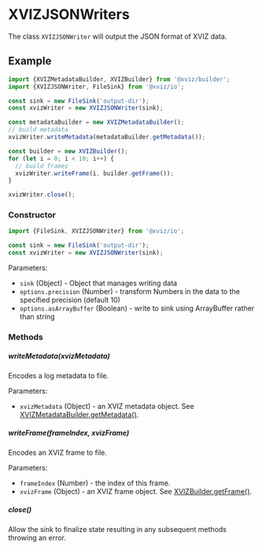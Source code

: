 # XVIZJSONWriters

The class `XVIZJSONWriter` will output the JSON format of XVIZ data.

## Example

```js
import {XVIZMetadataBuilder, XVIZBuilder} from '@xviz/builder';
import {XVIZJSONWriter, FileSink} from '@xviz/io';

const sink = new FileSink('output-dir');
const xvizWriter = new XVIZJSONWriter(sink);

const metadataBuilder = new XVIZMetadataBuilder();
// build metadata
xvizWriter.writeMetadata(metadataBuilder.getMetadata());

const builder = new XVIZBuilder();
for (let i = 0; i < 10; i++) {
  // build frames
  xvizWriter.writeFrame(i, builder.getFrame());
}

xvizWriter.close();
```

### Constructor

```js
import {FileSink, XVIZJSONWriter} from '@xviz/io';

const sink = new FileSink('output-dir');
const xvizWriter = new XVIZJSONWriter(sink);
```

Parameters:

- `sink` (Object) - Object that manages writing data
- `options.precision` (Number) - transform Numbers in the data to the specified precision
  (default 10)
- `options.asArrayBuffer` (Boolean) - write to sink using ArrayBuffer rather than string

### Methods

##### writeMetadata(xvizMetadata)

Encodes a log metadata to file.

Parameters:

- `xvizMetadata` (Object) - an XVIZ metadata object. See
  [XVIZMetadataBuilder.getMetadata()](/docs/api-reference/xviz-metadata-builder.md#getMetadata).

##### writeFrame(frameIndex, xvizFrame)

Encodes an XVIZ frame to file.

Parameters:

- `frameIndex` (Number) - the index of this frame.
- `xvizFrame` (Object) - an XVIZ frame object. See
  [XVIZBuilder.getFrame()](/docs/api-reference/xviz-builder.md#getFrame).

##### close()

Allow the sink to finalize state resulting in any subsequent methods throwing an error.
